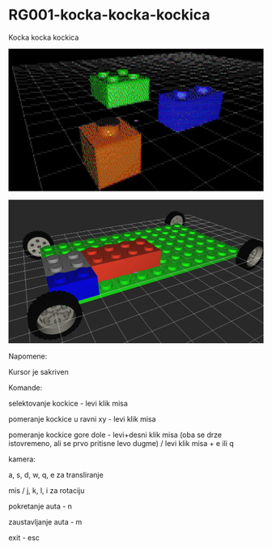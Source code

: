 # RG001-kocka-kocka-kockica
Kocka kocka kockica

![Alt text](screenshots/kockice.png?raw=true "kocka kocka kockica")

![Alt text](screenshots/12.12.2017.png?raw=true "kocka kocka kockica")

Napomene:

Kursor je sakriven

Komande:

selektovanje kockice - levi klik misa

pomeranje kockice u ravni xy - levi klik misa

pomeranje kockice gore dole - levi+desni klik misa (oba se drze istovremeno, ali se prvo pritisne levo dugme) / levi klik misa + e ili q

kamera:

a, s, d, w, q, e za transliranje

mis / j, k, l, i za rotaciju

pokretanje auta - n

zaustavljanje auta - m

exit - esc
